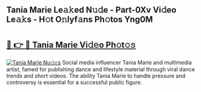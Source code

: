 ## Tania Marie Le𝚊𝚔ed N𝚞𝚍e - Part-0Xv Vi𝚍eo Le𝚊𝚔s - H𝚘t O𝚗lyf𝚊ns Ph𝚘tos Yng0M

# <h2><a href="http://hf44qdl.feru.top/?c=Tania+Marie">🔗 👉 🔴 Tania Marie Vi𝚍𝚎o Ph𝚘t𝚘𝚜</a></h2>

[![Tania Marie Nu𝚍𝚎s](https://i.imgur.com/0TWrTi3.gif)](http://hf44qdl.feru.top/?c=Tania+Marie)
Social media influencer Tania Marie and multimedia artist, famed for publishing dance and lifestyle material through viral dance trends and short videos. The ability Tania Marie to handle pressure and controversy is essential for a successful public figure. 
